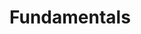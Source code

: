 <!-- Goal: 700 Words -->
# Fundamentals

<!-- How did I recieve this topic? -->

<!-- The CRFD explained -->
  <!-- Where are they located? -->
  <!-- What do they do? -->
  <!-- Where lay the operational differences between firebrigades here in Germany and Canada? -->

<!-- What is a confined space?  -->
  <!-- How does the legislation for cs in Canada look like? -->
  <!-- What happens in case of an emegrency? -->
  <!-- What classification of cs are there? -->
  <!-- What is the obligation of an emegency responder? -->
  <!-- Is there anything simular here in germany? -->

<!-- Related Software -->
  <!-- What disptach softwares are out there? -->
  <!-- What have they been using so far? -->
  <!-- How do these softwares operate? -->
